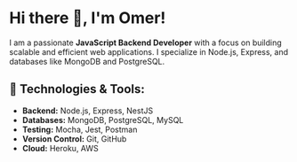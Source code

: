 
# Hi there 👋, I'm Omer!

I am a passionate **JavaScript Backend Developer** with a focus on building scalable and efficient web applications. I specialize in Node.js, Express, and databases like MongoDB and PostgreSQL.

## 🔧 Technologies & Tools:
- **Backend:** Node.js, Express, NestJS
- **Databases:** MongoDB, PostgreSQL, MySQL
- **Testing:** Mocha, Jest, Postman
- **Version Control:** Git, GitHub
- **Cloud:** Heroku, AWS
